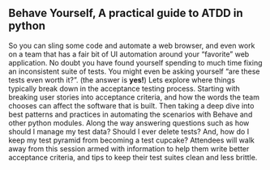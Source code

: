 ## Behave Yourself, A practical guide to ATDD in python

So you can sling some code and automate a web browser, and even work on a team that has a fair bit of UI automation around your “favorite” web application. No doubt you have found yourself spending to much time fixing an inconsistent suite of tests. You might even be asking yourself “are these tests even worth it?”. (the answer is **yes!**) Lets explore where things typically break down in the acceptance testing process. Starting with breaking user stories into acceptance criteria, and how the words the team chooses can affect the software that is built. Then taking a deep dive into best patterns and practices in automating the scenarios with Behave and other python modules. Along the way answering questions such as how should I manage my test data? Should I ever delete tests? And, how do I keep my test pyramid from becoming a test cupcake? Attendees will walk away from this session armed with information to help them write better acceptance criteria, and tips to keep their test suites clean and less brittle.
